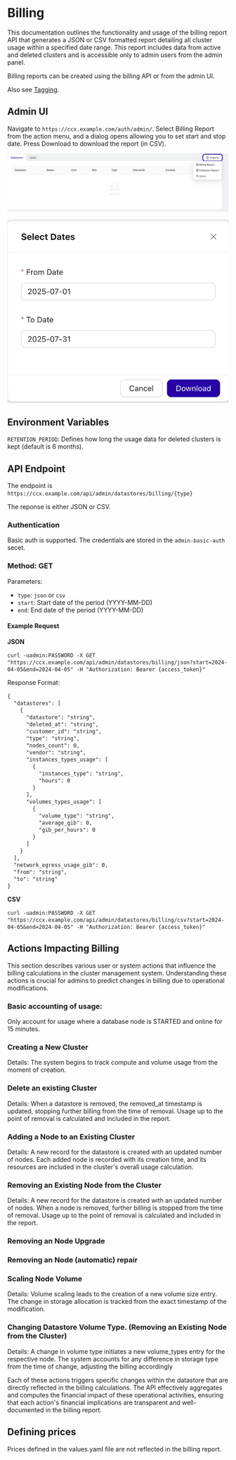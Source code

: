 # Billing
This documentation outlines the functionality and usage of the billing report API that generates a JSON or CSV formatted report detailing all cluster usage within a specified date range. This report includes data from active and deleted clusters and is accessible only to admin users from the admin panel. 

Billing reports can be created using the billing API or from the admin UI.

Also see [Tagging](docs/admin/Other/Tagging.md).

## Admin UI

Navigate to `https://ccx.example.com/auth/admin/`.
Select Billing Report from the action menu, and a dialog opens allowing you to set start and stop date. Press Download to download the report (in CSV).

![Billing Report Admin UI](../images/billing_report_admin_ui.png)

![Billing Select Date Dialog](../images/billing_select_date.png)

## Environment Variables

`RETENTION_PERIOD`: Defines how long the usage data for deleted clusters is kept (default is 6 months).

## API Endpoint

The endpoint is `https://ccx.example.com/api/admin/datastores/billing/{type}`

The reponse is either JSON or CSV.

### Authentication
Basic auth is supported. The credentials are stored in the `admin-basic-auth` secet.

### Method: GET

Parameters:

- `type`: `json` or `csv`
- `start`: Start date of the period (YYYY-MM-DD)
- `end`: End date of the period (YYYY-MM-DD)


#### Example Request

**JSON**

```
curl -uadmin:PASSWORD -X GET "https://ccx.example.com/api/admin/datastores/billing/json?start=2024-04-05&end=2024-04-05" -H "Authorization: Bearer {access_token}"
```

Response Format:
```
{
  "datastores": [
    {
      "datastore": "string",
      "deleted_at": "string",
      "customer_id": "string",
      "type": "string",
      "nodes_count": 0,
      "vendor": "string",
      "instances_types_usage": [
        {
          "instances_type": "string",
          "hours": 0
        }
      ],
      "volumes_types_usage": [
        {
          "volume_type": "string",
          "average_gib": 0,
          "gib_per_hours": 0
        }
      ]
    }
  ],
  "network_egress_usage_gib": 0,
  "from": "string",
  "to": "string"
}
```

**CSV**

```
curl -uadmin:PASSWORD -X GET "https://ccx.example.com/api/admin/datastores/billing/csv?start=2024-04-05&end=2024-04-05" -H "Authorization: Bearer {access_token}"
```


##  Actions Impacting Billing
This section describes various user or system actions that influence the billing calculations in the cluster management system. Understanding these actions is crucial for admins to predict changes in billing due to operational modifications.

### Basic accounting of usage:

Only account for usage where a database node is STARTED and online for 15 minutes.


### Creating a New Cluster
Details: The system begins to track compute and volume usage from the moment of creation.

### Delete an existing Cluster
Details: When a datastore is removed, the removed_at timestamp is updated, stopping further billing from the time of removal. Usage up to the point of removal is calculated and included in the report.

### Adding a Node to an Existing Cluster
Details: A new record for the datastore is created with an updated number of nodes. Each added node is recorded with its creation time, and its resources are included in the cluster's overall usage calculation. 

### Removing an Existing Node from the Cluster
Details: A new record for the datastore is created with an updated number of nodes. When a node is removed, further billing is stopped from the time of removal. Usage up to the point of removal is calculated and included in the report.

### Removing an Node  Upgrade 


### Removing an Node (automatic) repair


### Scaling Node Volume
Details: Volume scaling leads to the creation of a new volume size entry. The change in storage allocation is tracked from the exact timestamp of the modification.

### Changing Datastore Volume Type. (Removing an Existing Node from the Cluster) 
Details: A change in volume type initiates a new volume_types entry for the respective node. The system accounts for any difference in storage type from the time of change, adjusting the billing accordingly

Each of these actions triggers specific changes within the datastore that are directly reflected in the billing calculations. The API effectively aggregates and computes the financial impact of these operational activities, ensuring that each action's financial implications are transparent and well-documented in the billing report.

## Defining prices
Prices defined in the values.yaml file are not reflected in the billing report. 